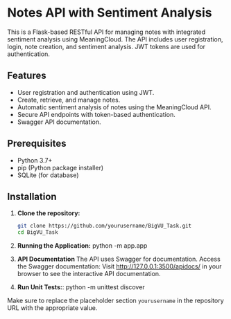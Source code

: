 # Notes API with Sentiment Analysis

This is a Flask-based RESTful API for managing notes with integrated sentiment analysis using MeaningCloud.
The API includes user registration, login, note creation, and sentiment analysis. 
JWT tokens are used for authentication.

## Features

- User registration and authentication using JWT.
- Create, retrieve, and manage notes.
- Automatic sentiment analysis of notes using the MeaningCloud API.
- Secure API endpoints with token-based authentication.
- Swagger API documentation.

## Prerequisites

- Python 3.7+
- pip (Python package installer)
- SQLite (for database)

## Installation

1. **Clone the repository:**
   ```bash
   git clone https://github.com/yourusername/BigVU_Task.git
   cd BigVU_Task

2. **Running the Application:**
   python -m app.app

3. **API Documentation**
The API uses Swagger for documentation.
Access the Swagger documentation: Visit http://127.0.0.1:3500/apidocs/ in your browser to see the interactive API documentation.

4. **Run Unit Tests:**:
   python -m unittest discover

Make sure to replace the placeholder section `yourusername` in the repository URL with the appropriate value.

